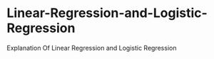 # Linear-Regression-and-Logistic-Regression
Explanation Of Linear Regression and Logistic Regression
